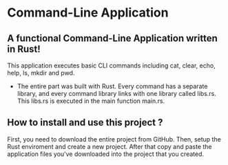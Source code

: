 # Command-Line Application

## A functional Command-Line Application written in Rust!

This application executes basic CLI commands including cat, clear, echo, help, ls, mkdir and pwd.

* The entire part was built with Rust. Every command has a separate library, and every command library links with one library called libs.rs. This libs.rs is executed in the main function main.rs.


## How to install and use this project ?

First, you need to download the entire project from GitHub. Then, setup the Rust enviroment and create a new project. After that copy and paste the application files you've downloaded into the project that you created.
